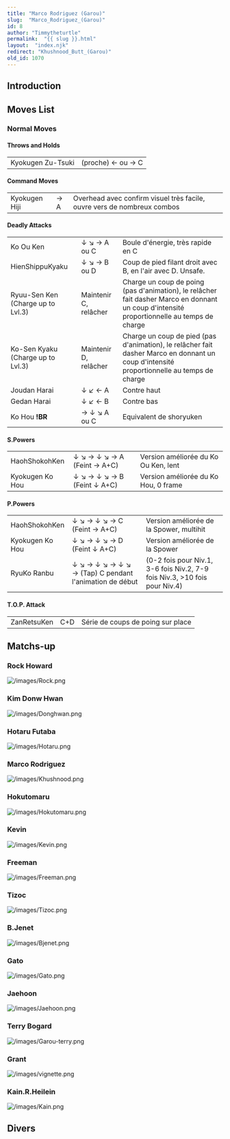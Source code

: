 ```yaml
---
title: "Marco Rodriguez (Garou)"
slug:  "Marco_Rodriguez_(Garou)"
id: 8
author: "Timmytheturtle"
permalink:  "{{ slug }}.html"
layout:  "index.njk"
redirect: "Khushnood_Butt_(Garou)"
old_id: 1070
---
```


## Introduction

## Moves List

### Normal Moves

#### Throws and Holds

|                   |                   |
|-------------------|-------------------|
| Kyokugen Zu-Tsuki | (proche) ← ou → C |

#### Command Moves

|               |     |                                                                         |
|---------------|-----|-------------------------------------------------------------------------|
| Kyokugen Hiji | → A | Overhead avec confirm visuel très facile, ouvre vers de nombreux combos |

#### Deadly Attacks

|                                   |                       |                                                                                                                                            |
|-----------------------------------|-----------------------|--------------------------------------------------------------------------------------------------------------------------------------------|
| Ko Ou Ken                         | ↓ ↘ → A ou C          | Boule d'énergie, très rapide en C                                                                                                          |
| HienShippuKyaku                   | ↓ ↘ → B ou D          | Coup de pied filant droit avec B, en l'air avec D. Unsafe.                                                                                 |
| Ryuu-Sen Ken (Charge up to Lvl.3) | Maintenir C, relâcher | Charge un coup de poing (pas d'animation), le relâcher fait dasher Marco en donnant un coup d'intensité proportionnelle au temps de charge |
| Ko-Sen Kyaku (Charge up to Lvl.3) | Maintenir D, relâcher | Charge un coup de pied (pas d'animation), le relâcher fait dasher Marco en donnant un coup d'intensité proportionnelle au temps de charge  |
| Joudan Harai                      | ↓ ↙ ← A               | Contre haut                                                                                                                                |
| Gedan Harai                       | ↓ ↙ ← B               | Contre bas                                                                                                                                 |
| Ko Hou **!BR**                    | → ↓ ↘ A ou C          | Equivalent de shoryuken                                                                                                                    |

#### S.Powers

|                 |                             |                                      |
|-----------------|-----------------------------|--------------------------------------|
| HaohShokohKen   | ↓ ↘ → ↓ ↘ → A (Feint → A+C) | Version améliorée du Ko Ou Ken, lent |
| Kyokugen Ko Hou | ↓ ↘ → ↓ ↘ → B (Feint ↓ A+C) | Version améliorée du Ko Hou, 0 frame |

#### P.Powers

|                 |                                                        |                                                                             |
|-----------------|--------------------------------------------------------|-----------------------------------------------------------------------------|
| HaohShokohKen   | ↓ ↘ → ↓ ↘ → C (Feint → A+C)                            | Version améliorée de la Spower, multihit                                    |
| Kyokugen Ko Hou | ↓ ↘ → ↓ ↘ → D (Feint ↓ A+C)                            | Version améliorée de la Spower                                              |
| RyuKo Ranbu     | ↓ ↘ → ↓ ↘ → ↓ ↘ → (Tap) C pendant l'animation de début | (0-2 fois pour Niv.1, 3-6 fois Niv.2, 7-9 fois Niv.3, \>10 fois pour Niv.4) |

#### T.O.P. Attack

|             |     |                                   |
|-------------|-----|-----------------------------------|
| ZanRetsuKen | C+D | Série de coups de poing sur place |

## Matchs-up

### Rock Howard

![](/images/Rock.png‎ "/images/Rock.png‎")

### Kim Donw Hwan

![](/images/Donghwan.png‎ "/images/Donghwan.png‎")

### Hotaru Futaba

![](/images/Hotaru.png‎ "/images/Hotaru.png‎")

### Marco Rodriguez

![](/images/Khushnood.png‎ "/images/Khushnood.png‎")

### Hokutomaru

![](/images/Hokutomaru.png "/images/Hokutomaru.png")

### Kevin

![](/images/Kevin.png‎ "/images/Kevin.png‎")

### Freeman

![](/images/Freeman.png‎ "/images/Freeman.png‎")

### Tizoc

![](/images/Tizoc.png‎ "/images/Tizoc.png‎")

### B.Jenet

![](/images/Bjenet.png‎ "/images/Bjenet.png‎")

### Gato

![](/images/Gato.png‎ "/images/Gato.png‎")

### Jaehoon

![](/images/Jaehoon.png‎ "/images/Jaehoon.png‎")

### Terry Bogard

![](/images/Garou-terry.png‎ "/images/Garou-terry.png‎")

### Grant

![](/images/vignette.png "/images/vignette.png")

### Kain.R.Heilein

![](/images/Kain.png‎ "/images/Kain.png‎")

## Divers
